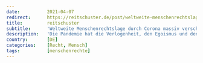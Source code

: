 ```yaml
---
date:          2021-04-07
redirect:      https://reitschuster.de/post/weltweite-menschenrechtslage-durch-corona-massiv-verschlechtert/
title:         reitschuster
subtitle:      'Weltweite Menschenrechtslage durch Corona massiv verschlechtert'
description:   'Die Pandemie hat die Verlogenheit, den Egoismus und den Betrug unter den Machthabenden verstärkt. So lautet das ernüchternde Fazit im jüngsten Jahresbericht von Amnesty International – verbunden mit der Frage: Werden wir klug genug sein, um zu erkennen, was getan werden muss?'
country:       [DE]
categories:    [Recht, Mensch]
tags:          [menschenrechte]
---
```


